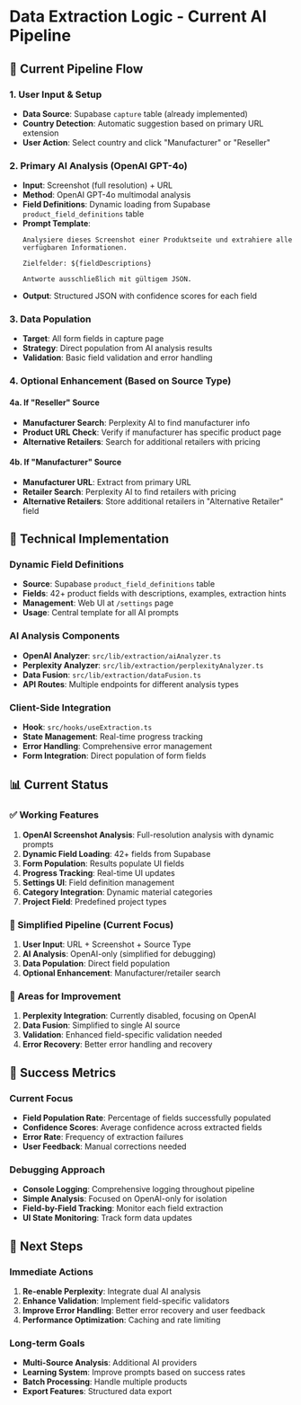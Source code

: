 # Data Extraction Logic - Current AI Pipeline

## 🎯 Current Pipeline Flow

### 1. User Input & Setup
- **Data Source**: Supabase `capture` table (already implemented)
- **Country Detection**: Automatic suggestion based on primary URL extension
- **User Action**: Select country and click "Manufacturer" or "Reseller"

### 2. Primary AI Analysis (OpenAI GPT-4o)
- **Input**: Screenshot (full resolution) + URL
- **Method**: OpenAI GPT-4o multimodal analysis
- **Field Definitions**: Dynamic loading from Supabase `product_field_definitions` table
- **Prompt Template**: 
  ```
  Analysiere dieses Screenshot einer Produktseite und extrahiere alle verfügbaren Informationen.
  
  Zielfelder: ${fieldDescriptions}
  
  Antworte ausschließlich mit gültigem JSON.
  ```
- **Output**: Structured JSON with confidence scores for each field

### 3. Data Population
- **Target**: All form fields in capture page
- **Strategy**: Direct population from AI analysis results
- **Validation**: Basic field validation and error handling

### 4. Optional Enhancement (Based on Source Type)

#### 4a. If "Reseller" Source
- **Manufacturer Search**: Perplexity AI to find manufacturer info
- **Product URL Check**: Verify if manufacturer has specific product page
- **Alternative Retailers**: Search for additional retailers with pricing

#### 4b. If "Manufacturer" Source  
- **Manufacturer URL**: Extract from primary URL
- **Retailer Search**: Perplexity AI to find retailers with pricing
- **Alternative Retailers**: Store additional retailers in "Alternative Retailer" field

## 🔧 Technical Implementation

### Dynamic Field Definitions
- **Source**: Supabase `product_field_definitions` table
- **Fields**: 42+ product fields with descriptions, examples, extraction hints
- **Management**: Web UI at `/settings` page
- **Usage**: Central template for all AI prompts

### AI Analysis Components
- **OpenAI Analyzer**: `src/lib/extraction/aiAnalyzer.ts`
- **Perplexity Analyzer**: `src/lib/extraction/perplexityAnalyzer.ts`
- **Data Fusion**: `src/lib/extraction/dataFusion.ts`
- **API Routes**: Multiple endpoints for different analysis types

### Client-Side Integration
- **Hook**: `src/hooks/useExtraction.ts`
- **State Management**: Real-time progress tracking
- **Error Handling**: Comprehensive error management
- **Form Integration**: Direct population of form fields

## 📊 Current Status

### ✅ Working Features
1. **OpenAI Screenshot Analysis**: Full-resolution analysis with dynamic prompts
2. **Dynamic Field Loading**: 42+ fields from Supabase
3. **Form Population**: Results populate UI fields
4. **Progress Tracking**: Real-time UI updates
5. **Settings UI**: Field definition management
6. **Category Integration**: Dynamic material categories
7. **Project Field**: Predefined project types

### 🔄 Simplified Pipeline (Current Focus)
1. **User Input**: URL + Screenshot + Source Type
2. **AI Analysis**: OpenAI-only (simplified for debugging)
3. **Data Population**: Direct field population
4. **Optional Enhancement**: Manufacturer/retailer search

### 🚧 Areas for Improvement
1. **Perplexity Integration**: Currently disabled, focusing on OpenAI
2. **Data Fusion**: Simplified to single AI source
3. **Validation**: Enhanced field-specific validation needed
4. **Error Recovery**: Better error handling and recovery

## 🎯 Success Metrics

### Current Focus
- **Field Population Rate**: Percentage of fields successfully populated
- **Confidence Scores**: Average confidence across extracted fields
- **Error Rate**: Frequency of extraction failures
- **User Feedback**: Manual corrections needed

### Debugging Approach
- **Console Logging**: Comprehensive logging throughout pipeline
- **Simple Analysis**: Focused on OpenAI-only for isolation
- **Field-by-Field Tracking**: Monitor each field extraction
- **UI State Monitoring**: Track form data updates

## 🚀 Next Steps

### Immediate Actions
1. **Re-enable Perplexity**: Integrate dual AI analysis
2. **Enhance Validation**: Implement field-specific validators
3. **Improve Error Handling**: Better error recovery and user feedback
4. **Performance Optimization**: Caching and rate limiting

### Long-term Goals
- **Multi-Source Analysis**: Additional AI providers
- **Learning System**: Improve prompts based on success rates
- **Batch Processing**: Handle multiple products
- **Export Features**: Structured data export
